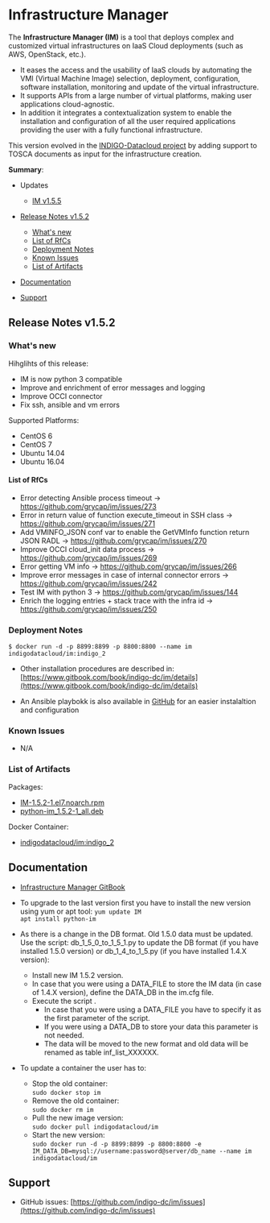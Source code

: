 # Infrastructure Manager

The **Infrastructure Manager (IM)** is a tool that deploys complex and customized virtual infrastructures on IaaS Cloud deployments (such as AWS, OpenStack, etc.). 
* It eases the access and the usability of IaaS clouds by automating the VMI (Virtual Machine Image) selection, deployment, configuration, software installation, monitoring and update of the virtual infrastructure. 
* It supports APIs from a large number of virtual platforms, making user applications cloud-agnostic. 
* In addition it integrates a contextualization system to enable the installation and configuration of all the user required applications providing the user with a fully functional infrastructure.

This version evolved in the [INDIGO-Datacloud project](https://www.indigo-datacloud.eu/) by adding support to TOSCA documents as input for the infrastructure creation.

**Summary**:

* Updates
  * [IM v1.5.5](https://indigo-dc.gitbooks.io/indigo-datacloud-releases/content/indigo2/second_update_of_indigo-2.html#im)

* [Release Notes v1.5.2](#id1)
  * [What's new](#id2)
  * [List of RfCs](#id3)
  * [Deployment Notes](#id4)
  * [Known Issues](#id5)
  * [List of Artifacts](#id7)
* [Documentation](#id6)
* [Support](#id8)


<a id="id1"></a>
## Release Notes v1.5.2


<a id="id2"></a>
### What's new

Hihglihts of this release:
* IM is now python 3 compatible
* Improve and enrichment of error messages and logging
* Improve OCCI connector
* Fix ssh, ansible and vm errors


Supported Platforms:
* CentOS 6
* CentOS 7
* Ubuntu 14.04
* Ubuntu 16.04

<a id="id3"></a>
#### List of RfCs 

* Error detecting Ansible process timeout -> https://github.com/grycap/im/issues/273
* Error in return value of function execute_timeout in SSH class -> https://github.com/grycap/im/issues/271
* Add VMINFO_JSON conf var to enable the GetVMInfo function return JSON RADL -> https://github.com/grycap/im/issues/270
* Improve OCCI cloud_init data process -> https://github.com/grycap/im/issues/269
* Error getting VM info -> https://github.com/grycap/im/issues/266
* Improve error messages in case of internal connector errors -> https://github.com/grycap/im/issues/242
* Test IM with python 3 -> https://github.com/grycap/im/issues/144
* Enrich the logging entries + stack trace with the infra id -> https://github.com/grycap/im/issues/250

<a id="id4"></a>
### Deployment Notes

```$ docker run -d -p 8899:8899 -p 8800:8800 --name im indigodatacloud/im:indigo_2```

* Other installation procedures are described in: [https://www.gitbook.com/book/indigo-dc/im/details](https://www.gitbook.com/book/indigo-dc/im/details)

* An Ansible playbokk is also available in [GitHub](https://raw.githubusercontent.com/indigo-dc/im/master/ansible_install.yaml) for an easier instalaltion and configuration

<a id="id5"></a>
### Known Issues

* N/A

<a id="id7"></a>
### List of Artifacts

Packages:
* [IM-1.5.2-1.el7.noarch.rpm](http://repo.indigo-datacloud.eu/repository/indigo/2/centos7/x86_64/base/IM-1.5.2-1.el7.noarch.rpm)
* [python-im_1.5.2-1_all.deb](http://repo.indigo-datacloud.eu/repository/indigo/2/ubuntu/dists/xenial/main/binary-amd64/python-im_1.5.2-1_all.deb)

Docker Container:
* [indigodatacloud/im:indigo_2](https://hub.docker.com/r/indigodatacloud/im/)


<a id="id6"></a>
## Documentation

* [Infrastructure Manager GitBook](https://www.gitbook.com/book/indigo-dc/im/details)

* To upgrade to the last version first you have to install the new version using yum or apt tool:
```yum update IM```</br>
```apt install python-im```</br>

* As there is a change in the DB format. Old 1.5.0 data must be updated. Use the script: db_1_5_0_to_1_5_1.py to update the DB format (if you have installed 1.5.0 version) or db_1_4_to_1_5.py (if you have installed 1.4.X version):
  * Install new IM 1.5.2 version.
  * In case that you were using a DATA_FILE to store the IM data (in case of 1.4.X version), define the DATA_DB in the im.cfg file.
  * Execute the script .
    * In case that you were using a DATA_FILE you have to specify it as the first parameter of the script.
    * If you were using a DATA_DB to store your data this parameter is not needed.
    * The data will be moved to the new format and old data will be renamed as table inf_list_XXXXXX.

* To update a container the user has to:
  * Stop the old container:</br>
```sudo docker stop im```</br>
  * Remove the old container:</br>
```sudo docker rm im```</br>
  * Pull the new image version:</br>
```sudo docker pull indigodatacloud/im```</br>
  * Start the new version:</br>
```sudo docker run -d -p 8899:8899 -p 8800:8800 -e IM_DATA_DB=mysql://username:password@server/db_name --name im indigodatacloud/im```</br>

<a id="id8"></a>
## Support

* GitHub issues: [https://github.com/indigo-dc/im/issues](https://github.com/indigo-dc/im/issues)
